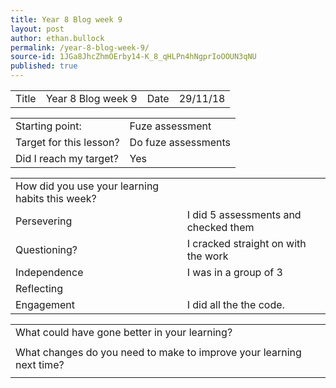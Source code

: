 ```yaml
---
title: Year 8 Blog week 9
layout: post
author: ethan.bullock
permalink: /year-8-blog-week-9/
source-id: 1JGa8JhcZhmOErby14-K_8_qHLPn4hNgprIoOOUN3qNU
published: true
---
```

<table>
  <tr>
    <td>Title</td>
    <td>Year 8 Blog week 9</td>
    <td>Date</td>
    <td>29/11/18</td>
  </tr>
</table>


<table>
  <tr>
    <td>Starting point:</td>
    <td>Fuze assessment </td>
  </tr>
  <tr>
    <td>Target for this lesson?</td>
    <td>Do fuze assessments</td>
  </tr>
  <tr>
    <td>Did I reach my target? </td>
    <td>Yes</td>
  </tr>
</table>


<table>
  <tr>
    <td>How did you use your learning habits this week?</td>
    <td></td>
  </tr>
  <tr>
    <td>Persevering</td>
    <td>I did 5 assessments and checked them</td>
  </tr>
  <tr>
    <td>Questioning?</td>
    <td>I cracked straight on with the work</td>
  </tr>
  <tr>
    <td>Independence</td>
    <td>I was in a group of 3</td>
  </tr>
  <tr>
    <td>Reflecting</td>
    <td></td>
  </tr>
  <tr>
    <td>Engagement</td>
    <td>I did all the the code.</td>
  </tr>
</table>


<table>
  <tr>
    <td>What could have gone better in your learning?</td>
    <td></td>
  </tr>
  <tr>
    <td></td>
    <td></td>
  </tr>
  <tr>
    <td>What changes do you need to make to improve your learning next time?</td>
    <td></td>
  </tr>
  <tr>
    <td></td>
    <td></td>
  </tr>
</table>


